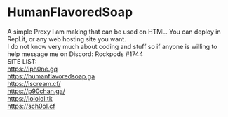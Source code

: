 # HumanFlavoredSoap
A simple Proxy I am making that can be used on HTML. You can deploy in Repl.it, or any web hosting site you want.</br>
I do not know very much about coding and stuff so if anyone is willing to help message me on Discord: Rockpods #1744</br>
SITE LIST:</br>
https://iph0ne.gq</br>
https://humanflavoredsoap.ga</br>
https://iscream.cf/</br>
https://p90chan.ga/</br>
https://lololol.tk</br>
https://sch0ol.cf</br>

